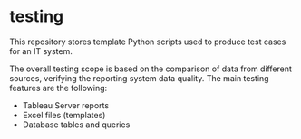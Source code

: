 # testing

This repository stores template Python scripts used to produce test cases for an IT system.

The overall testing scope is based on the comparison of data from different sources, verifying the reporting system data quality.
The main testing features are the following:
- Tableau Server reports
- Excel files (templates)
- Database tables and queries
